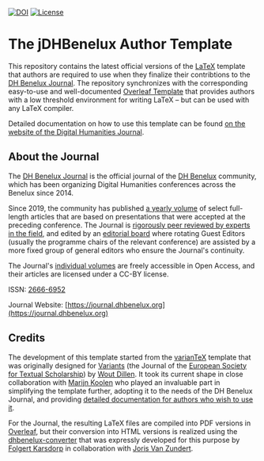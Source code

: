 [![DOI](https://zenodo.org/badge/DOI/10.5281/zenodo.6523761.svg)](https://doi.org/10.5281/zenodo.6523761)
[![License](https://img.shields.io/github/license/DHBenelux/jDHBenelux-author-template)](https://github.com/DHBenelux/jDHBenelux-author-template/blob/main/LICENSE)

# The jDHBenelux Author Template

This repository contains the latest official versions of the [LaTeX](https://www.latex-project.org) template that authors are required to use when they finalize their contribtions to the [DH Benelux Journal](https://journal.dhbenelux.org). The repository synchronizes with the corresponding easy-to-use and well-documented [Overleaf Template](https://www.overleaf.com/latex/templates/dh-benelux-journal-template/rcbfddyvmvpk) that provides authors with a low threshold environment for writing LaTeX – but can be used with any LaTeX compiler.

Detailed documentation on how to use this template can be found [on the website of the Digital Humanities Journal](https://journal.dhbenelux.org/submission/preparing-the-final-version-of-your-manuscript/). 

## About the Journal

The [DH Benelux Journal](https://journal.dhbenelux.org) is the official journal of the [DH Benelux](https://dhbenelux.org) community, which has been organizing Digital Humanities conferences across the Benelux since 2014. 

Since 2019, the community has published [a yearly volume](https://journal.dhbenelux.org/volumes/) of select full-length articles that are based on presentations that were accepted at the preceding conference. The Journal is [rigorously peer reviewed by experts in the field](https://journal.dhbenelux.org/peer-review/), and edited by an [editorial board](https://journal.dhbenelux.org/editorial-board/) where rotating Guest Editors (usually the programme chairs of the relevant conference) are assisted by a more fixed group of general editors who ensure the Journal's continuity.

The Journal's [individual volumes]((https://journal.dhbenelux.org/volumes/)) are freely accessible in Open Access, and their articles are licensed under a CC-BY license. 

ISSN: [2666-6952](https://portal.issn.org/resource/ISSN/2666-6952#)

Journal Website: [https://journal.dhbenelux.org](https://journal.dhbenelux.org)

## Credits

The development of this template started from the [varianTeX](https://github.com/WoutDLN/varianTeX) template that was originally designed for [Variants](https://journals.openedition.org/variants/) (the Journal of the [European Society for Textual Scholarship](https://textualscholarship.eu)) by [Wout Dillen](https://github.com/WoutDLN). It took its current shape in close collaboration with [Marijn Koolen](https://github.com/marijnkoolen) who played an invaluable part in simplifying the template further, adopting it to the needs of the DH Benelux Journal, and providing [detailed documentation for authors who wish to use it](https://journal.dhbenelux.org/submission/preparing-the-final-version-of-your-manuscript/).

For the Journal, the resulting LaTeX files are compiled into PDF versions in [Overleaf](https://www.overleaf.com/), but their conversion into HTML versions is realized using the [dhbenelux-converter](https://github.com/fbkarsdorp/dhbenelux-converter) that was expressly developed for this purpose by [Folgert Karsdorp](https://github.com/fbkarsdorp) in collaboration with [Joris Van Zundert](https://github.com/jorisvanzundert). 
